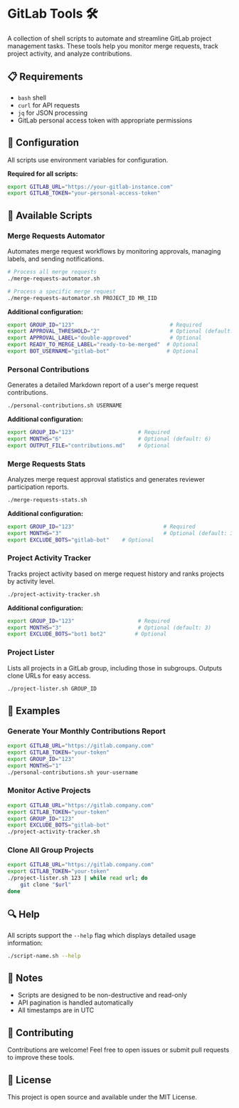 # GitLab Tools 🛠️

A collection of shell scripts to automate and streamline GitLab project management tasks. These tools help you monitor merge requests, track project activity, and analyze contributions.

## 📋 Requirements

- `bash` shell
- `curl` for API requests
- `jq` for JSON processing
- GitLab personal access token with appropriate permissions

## 🔧 Configuration

All scripts use environment variables for configuration.

**Required for all scripts:**
```bash
export GITLAB_URL="https://your-gitlab-instance.com"
export GITLAB_TOKEN="your-personal-access-token"
```

## 🚀 Available Scripts

### Merge Requests Automator

Automates merge request workflows by monitoring approvals, managing labels, and sending notifications.

```bash
# Process all merge requests
./merge-requests-automator.sh

# Process a specific merge request
./merge-requests-automator.sh PROJECT_ID MR_IID
```

**Additional configuration:**
```bash
export GROUP_ID="123"                              # Required
export APPROVAL_THRESHOLD="2"                      # Optional (default: 2)
export APPROVAL_LABEL="double-approved"            # Optional
export READY_TO_MERGE_LABEL="ready-to-be-merged"  # Optional
export BOT_USERNAME="gitlab-bot"                  # Optional
```

### Personal Contributions

Generates a detailed Markdown report of a user's merge request contributions.

```bash
./personal-contributions.sh USERNAME
```

**Additional configuration:**
```bash
export GROUP_ID="123"                    # Required
export MONTHS="6"                        # Optional (default: 6)
export OUTPUT_FILE="contributions.md"    # Optional
```

### Merge Requests Stats

Analyzes merge request approval statistics and generates reviewer participation reports.

```bash
./merge-requests-stats.sh
```

**Additional configuration:**
```bash
export GROUP_ID="123"                            # Required
export MONTHS="3"                                # Optional (default: 3)
export EXCLUDE_BOTS="gitlab-bot"    # Optional
```

### Project Activity Tracker

Tracks project activity based on merge request history and ranks projects by activity level.

```bash
./project-activity-tracker.sh
```

**Additional configuration:**
```bash
export GROUP_ID="123"                    # Required
export MONTHS="3"                        # Optional (default: 3)
export EXCLUDE_BOTS="bot1 bot2"         # Optional
```

### Project Lister

Lists all projects in a GitLab group, including those in subgroups. Outputs clone URLs for easy access.

```bash
./project-lister.sh GROUP_ID
```

## 📝 Examples

### Generate Your Monthly Contributions Report
```bash
export GITLAB_URL="https://gitlab.company.com"
export GITLAB_TOKEN="your-token"
export GROUP_ID="123"
export MONTHS="1"
./personal-contributions.sh your-username
```

### Monitor Active Projects
```bash
export GITLAB_URL="https://gitlab.company.com"
export GITLAB_TOKEN="your-token"
export GROUP_ID="123"
export EXCLUDE_BOTS="gitlab-bot"
./project-activity-tracker.sh
```

### Clone All Group Projects
```bash
export GITLAB_URL="https://gitlab.company.com"
export GITLAB_TOKEN="your-token"
./project-lister.sh 123 | while read url; do
    git clone "$url"
done
```

## 🔍 Help

All scripts support the `--help` flag which displays detailed usage information:
```bash
./script-name.sh --help
```

## 📌 Notes

- Scripts are designed to be non-destructive and read-only
- API pagination is handled automatically
- All timestamps are in UTC

## 🤝 Contributing

Contributions are welcome! Feel free to open issues or submit pull requests to improve these tools.

## 📄 License

This project is open source and available under the MIT License.
